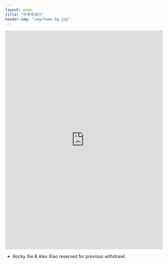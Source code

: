```yaml
---
layout: page
title: "中老年双打"
header-img: "img/home-bg.jpg"
---
```


<iframe src="http://challonge.com/actc2019_ds/module" width="100%" height="700" frameborder="0" scrolling="auto" allowtransparency="true"></iframe>

* Rocky Xie & Alex Xiao reserved for previous withdrawl.